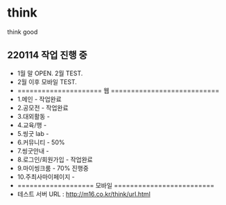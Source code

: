 # think
think good

## 220114 작업 진행 중
- 1월 말 OPEN. 2월 TEST.
- 2월 이후 모바일 TEST.
- ===================== 웹 ===========================
- 1.메인 - 작업완료
- 2.공모전 - 작업완료
- 3.대외활동 -
- 4.교육/행 -
- 5.씽굿 lab -
- 6.커뮤니티 - 50%
- 7.씽굿안내 -
- 8.로그인/회원가입 - 작업완료
- 9.마이씽크룸 - 70% 진행중
- 10.주최사마이페이지 -
- =================== 모바일 =========================
- 테스트 서버 URL : http://m16.co.kr/think/url.html